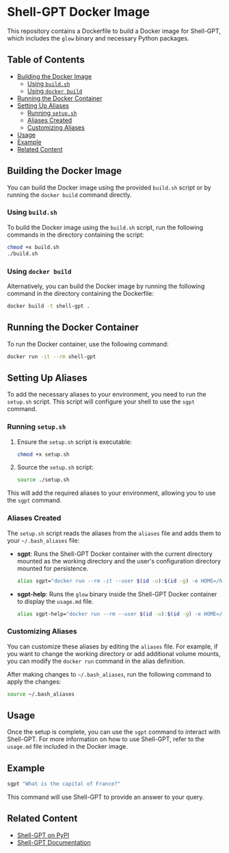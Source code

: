 # Shell-GPT Docker Image

This repository contains a Dockerfile to build a Docker image for Shell-GPT, which includes the `glow` binary and necessary Python packages.

## Table of Contents
- [Building the Docker Image](#building-the-docker-image)
  - [Using `build.sh`](#using-buildsh)
  - [Using `docker build`](#using-docker-build)
- [Running the Docker Container](#running-the-docker-container)
- [Setting Up Aliases](#setting-up-aliases)
  - [Running `setup.sh`](#running-setupsh)
  - [Aliases Created](#aliases-created)
  - [Customizing Aliases](#customizing-aliases)
- [Usage](#usage)
- [Example](#example)
- [Related Content](#related-content)

## Building the Docker Image

You can build the Docker image using the provided `build.sh` script or by running the `docker build` command directly.

### Using `build.sh`

To build the Docker image using the `build.sh` script, run the following commands in the directory containing the script:

```sh
chmod +x build.sh
./build.sh
```

### Using `docker build`

Alternatively, you can build the Docker image by running the following command in the directory containing the Dockerfile:

```sh
docker build -t shell-gpt .
```

## Running the Docker Container

To run the Docker container, use the following command:

```sh
docker run -it --rm shell-gpt
```

## Setting Up Aliases

To add the necessary aliases to your environment, you need to run the `setup.sh` script. This script will configure your shell to use the `sgpt` command.

### Running `setup.sh`

1. Ensure the `setup.sh` script is executable:

    ```sh
    chmod +x setup.sh
    ```

2. Source the `setup.sh` script:

    ```sh
    source ./setup.sh
    ```

This will add the required aliases to your environment, allowing you to use the `sgpt` command.

### Aliases Created

The `setup.sh` script reads the aliases from the `aliases` file and adds them to your `~/.bash_aliases` file:

- **sgpt**: Runs the Shell-GPT Docker container with the current directory mounted as the working directory and the user's configuration directory mounted for persistence.

    ```sh
    alias sgpt="docker run --rm -it --user $(id -u):$(id -g) -e HOME=/home/$(whoami) -v $(pwd):/app/workdir -v ~/.config:/home/$(whoami)/.config --workdir /app/workdir shell-gpt"
    ```

- **sgpt-help**: Runs the `glow` binary inside the Shell-GPT Docker container to display the `usage.md` file.

    ```sh
    alias sgpt-help="docker run --rm --user $(id -u):$(id -g) -e HOME=/home/$(whoami) -e TERM=xterm-256color -v $(pwd):/app/workdir -v ~/.config:/home/$(whoami)/.config --workdir /app/workdir --entrypoint glow shell-gpt -s dark -p /app/usage.md"
    ```

### Customizing Aliases

You can customize these aliases by editing the `aliases` file. For example, if you want to change the working directory or add additional volume mounts, you can modify the `docker run` command in the alias definition.

After making changes to `~/.bash_aliases`, run the following command to apply the changes:

```sh
source ~/.bash_aliases
```

## Usage

Once the setup is complete, you can use the `sgpt` command to interact with Shell-GPT. For more information on how to use Shell-GPT, refer to the `usage.md` file included in the Docker image.

## Example

```sh
sgpt "What is the capital of France?"
```

This command will use Shell-GPT to provide an answer to your query.

## Related Content

- [Shell-GPT on PyPI](https://pypi.org/project/shell-gpt/)
- [Shell-GPT Documentation](https://github.com/TheR1D/shell_gpt#readme)
